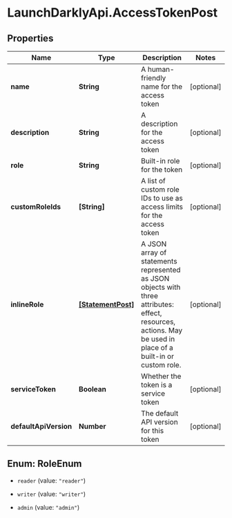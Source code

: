 # LaunchDarklyApi.AccessTokenPost

## Properties

Name | Type | Description | Notes
------------ | ------------- | ------------- | -------------
**name** | **String** | A human-friendly name for the access token | [optional] 
**description** | **String** | A description for the access token | [optional] 
**role** | **String** | Built-in role for the token | [optional] 
**customRoleIds** | **[String]** | A list of custom role IDs to use as access limits for the access token | [optional] 
**inlineRole** | [**[StatementPost]**](StatementPost.md) | A JSON array of statements represented as JSON objects with three attributes: effect, resources, actions. May be used in place of a built-in or custom role. | [optional] 
**serviceToken** | **Boolean** | Whether the token is a service token | [optional] 
**defaultApiVersion** | **Number** | The default API version for this token | [optional] 



## Enum: RoleEnum


* `reader` (value: `"reader"`)

* `writer` (value: `"writer"`)

* `admin` (value: `"admin"`)




